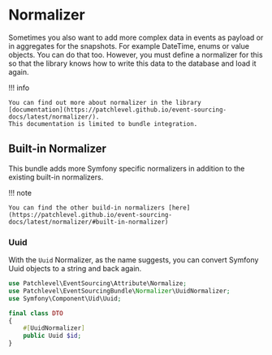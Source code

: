 # Normalizer

Sometimes you also want to add more complex data in events as payload or in aggregates for the snapshots. 
For example DateTime, enums or value objects. You can do that too. 
However, you must define a normalizer for this so that the library knows how to write this data to the database 
and load it again.

!!! info

    You can find out more about normalizer in the library 
    [documentation](https://patchlevel.github.io/event-sourcing-docs/latest/normalizer/). 
    This documentation is limited to bundle integration.

## Built-in Normalizer

This bundle adds more Symfony specific normalizers in addition to the existing built-in normalizers.

!!! note

    You can find the other build-in normalizers [here](https://patchlevel.github.io/event-sourcing-docs/latest/normalizer/#built-in-normalizer)

### Uuid

With the `Uuid` Normalizer, as the name suggests, you can convert Symfony Uuid objects to a string and back again.

```php
use Patchlevel\EventSourcing\Attribute\Normalize;
use Patchlevel\EventSourcingBundle\Normalizer\UuidNormalizer;
use Symfony\Component\Uid\Uuid;

final class DTO 
{
    #[UuidNormalizer]
    public Uuid $id;
}
```